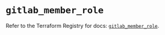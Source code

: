 # `gitlab_member_role`

Refer to the Terraform Registry for docs: [`gitlab_member_role`](https://registry.terraform.io/providers/gitlabhq/gitlab/17.6.0/docs/resources/member_role).
